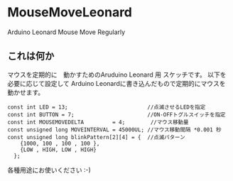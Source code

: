 # MouseMoveLeonard
Arduino Leonard Mouse Move Regularly

## これは何か

マウスを定期的に　動かすためのAruduino Leonard 用 スケッチです。
以下を必要に応じて設定して Arduino Leonardに書き込んだもので定期的にマウスを動かせます。
```
const int LED = 13;                         //点滅させるLEDを指定
const int BUTTON = 7;                       //ON-OFFトグルスイッチを指定
const int MOUSEMOVEDELTA         = 4;        //マウス移動量
const unsigned long MOVEINTERVAL = 45000UL; //マウス移動間隔 *0.001 秒
const unsigned long blinkPattern[2][4] = {  //点滅パターン
    {1000, 100 , 100 , 100 },
    {LOW , HIGH, LOW , HIGH}
  };
```
各種用途にお使いください :-)
